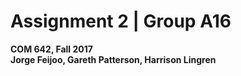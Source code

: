 # Assignment 2 | Group A16

**COM 642, Fall 2017**  
**Jorge Feijoo, Gareth Patterson, Harrison Lingren**